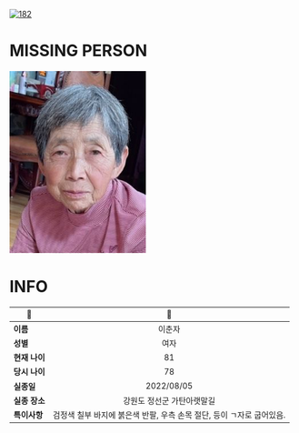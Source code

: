 [![182](https://img.shields.io/badge/%EC%8B%A4%EC%A2%85%EC%8B%A0%EA%B3%A0%EB%8A%94%20%EA%B5%AD%EB%B2%88%EC%97%86%EC%9D%B4-182-blue)](http://safe182.go.kr/index.do)

# MISSING PERSON

<img src="./missing_person.jpg">

# INFO

|🔑|💎|
|--|:--:|
|**이름**|이춘자|
|**성별**|여자|
|**현재 나이**|81|
|**당시 나이**|78|
|**실종일**|2022/08/05|
|**실종 장소**|강원도 정선군 가탄아랫말길 |
|**특이사항**|검정색 칠부 바지에 붉은색 반팔, 우측 손목 절단, 등이 ㄱ자로 굽어있음.|
